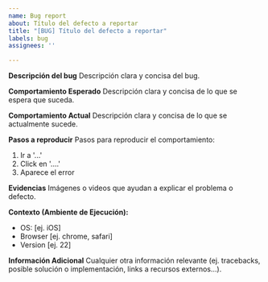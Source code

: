 ```yaml
---
name: Bug report
about: Título del defecto a reportar
title: "[BUG] Título del defecto a reportar"
labels: bug
assignees: ''

---
```


**Descripción del bug**
Descripción clara y concisa del bug.

**Comportamiento Esperado**
Descripción clara y concisa de lo que se espera que suceda.

**Comportamiento Actual**
Descripción clara y concisa de lo que se actualmente sucede.

**Pasos a reproducir**
Pasos para reproducir el comportamiento:
1. Ir a '...'
2. Click en '....'
3. Aparece el error

**Evidencias**
Imágenes o videos que ayudan a explicar el problema o defecto.

**Contexto (Ambiente de Ejecución):**
 - OS: [ej. iOS]
 - Browser [ej. chrome, safari]
 - Version [ej. 22]

**Información Adicional**
Cualquier otra información relevante (ej. tracebacks, posible solución o implementación, links a recursos externos...).
